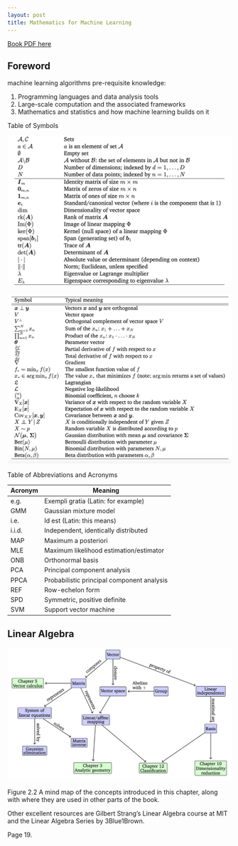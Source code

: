 ```yaml
---
layout: post
title: Mathematics for Machine Learning
---
```


[Book PDF here](https://mml-book.github.io/book/mml-book.pdf)

## Foreword

machine learning algorithms pre-requisite knowledge:
1. Programming languages and data analysis tools
2. Large-scale computation and the associated frameworks
3. Mathematics and statistics and how machine learning builds on it


Table of Symbols

![Table of Symbols](/images/mml/Table_of_Symbols1.png)

![Table of Symbols](/images/mml/Table_of_Symbols2.png)

Table of Abbreviations and Acronyms

| Acronym | Meaning |
| --- | --- |
| e.g.|  Exempli gratia (Latin: for example) |
| GMM | Gaussian mixture model |
| i.e.|  Id est (Latin: this means) |
| i.i.d.|  Independent, identically distributed |
| MAP | Maximum a posteriori |
| MLE | Maximum likelihood estimation/estimator |
| ONB | Orthonormal basis |
| PCA | Principal component analysis |
| PPCA|  Probabilistic principal component analysis |
| REF | Row-echelon form |
| SPD | Symmetric, positive definite |
| SVM | Support vector machine |

## Linear Algebra

![Figure2.2](/images/mml/Figure2.2.png)

Figure 2.2 A mind
map of the concepts
introduced in this
chapter, along with
where they are used
in other parts of the
book.

 Other excellent resources are Gilbert Strang’s Linear Algebra course at MIT and the Linear
Algebra Series by 3Blue1Brown.

Page 19.

